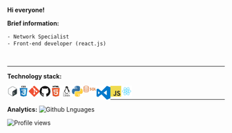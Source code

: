 <!--
**BertramMiller/BertramMiller** is a ✨ _special_ ✨ repository because its `README.md` (this file) appears on your GitHub profile.

Here are some ideas to get you started:

- 🔭 I’m currently working on ...
- 🌱 I’m currently learning ...
- 👯 I’m looking to collaborate on ...
- 🤔 I’m looking for help with ...
- 💬 Ask me about ...
- 📫 How to reach me: ...
- 😄 Pronouns: ...
- ⚡ Fun fact: ...
JavaScript
React
Node.js
-->

<b>Hi everyone!

Brief information:</b>

    - Network Specialist
    - Front-end developer (react.js)
    
<br/>
<hr/>

<b>Technology stack:</b>

<!-- Bash -->
<img align="left" alt="Bash" width="25px" src="https://github.com/BertramMiller/BertramMiller/blob/main/images/bash.png" />

<!-- CSS -->
<img align="left" alt="CSS3" width="25px" src="https://github.com/BertramMiller/BertramMiller/blob/main/images/css.png" />

<!-- Git -->
<img align="left" alt="Git" width="25px" src="https://github.com/BertramMiller/BertramMiller/blob/main/images/git.png " />

<!-- GitHub -->
<img align="left" alt="GitHub" width="25px" src="https://github.com/BertramMiller/BertramMiller/blob/main/images/github.png" />

<!-- HTML -->
<img align="left" alt="HTML5" width="25px" src="https://github.com/BertramMiller/BertramMiller/blob/main/images/html.png" />

<!-- Linux -->
<img align="left" alt="Linux" width="25px" src="https://github.com/BertramMiller/BertramMiller/blob/main/images/linux.png" />

<!-- Python -->
<img align="left" alt="Python" width="25px" src="https://github.com/BertramMiller/BertramMiller/blob/main/images/python.png" />

<!-- SQL -->
<img align="left" alt="SQL" width="32px" src="https://github.com/BertramMiller/BertramMiller/blob/main/images/sql.png" />

<!-- VS Code -->
<img align="left" alt="Visual Studio Code" width="32px" src="https://github.com/BertramMiller/BertramMiller/blob/main/images/vscode.png" />

<!-- JavaScript -->
<img align="left" alt="javascript" width="25px" src="https://github.com/BertramMiller/BertramMiller/blob/main/images/javascript.png" />

<!-- React -->
<img align="left" alt="react" width="25px" src="https://github.com/BertramMiller/BertramMiller/blob/main/images/react.png" />

<br/>
<hr/>
<b>Analytics:</b>

<img width="400em" alt="Github Lnguages" src="https://github-readme-stats-eight-theta.vercel.app/api/top-langs/?username=BertramMiller&theme=radical&layout=full" />

![Profile views](https://gpvc.arturio.dev/BertramMiller)
